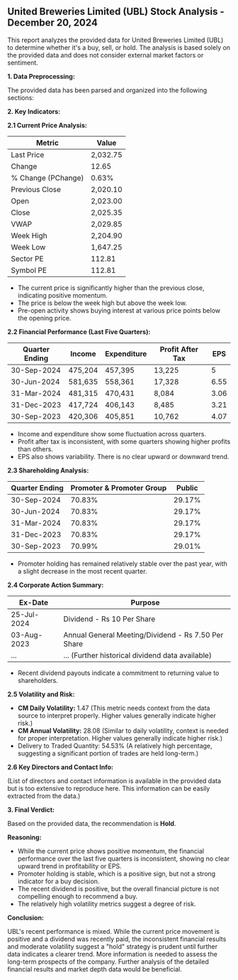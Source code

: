 ## United Breweries Limited (UBL) Stock Analysis - December 20, 2024

This report analyzes the provided data for United Breweries Limited (UBL) to determine whether it's a buy, sell, or hold.  The analysis is based solely on the provided data and does not consider external market factors or sentiment.

**1. Data Preprocessing:**

The provided data has been parsed and organized into the following sections:

**2. Key Indicators:**

**2.1 Current Price Analysis:**

| Metric             | Value      |
|----------------------|------------|
| Last Price          | 2,032.75   |
| Change              | 12.65      |
| % Change (PChange)  | 0.63%      |
| Previous Close      | 2,020.10   |
| Open                | 2,023.00   |
| Close               | 2,025.35   |
| VWAP                | 2,029.85   |
| Week High           | 2,204.90   |
| Week Low            | 1,647.25   |
| Sector PE           | 112.81     |
| Symbol PE           | 112.81     |


* The current price is significantly higher than the previous close, indicating positive momentum.
* The price is below the week high but above the week low.
* Pre-open activity shows buying interest at various price points below the opening price.


**2.2 Financial Performance (Last Five Quarters):**

| Quarter Ending     | Income       | Expenditure  | Profit After Tax | EPS     |
|----------------------|--------------|---------------|-------------------|---------|
| 30-Sep-2024       | 475,204      | 457,395       | 13,225           | 5       |
| 30-Jun-2024        | 581,635      | 558,361       | 17,328           | 6.55    |
| 31-Mar-2024        | 481,315      | 470,431       | 8,084            | 3.06    |
| 31-Dec-2023        | 417,724      | 406,143       | 8,485            | 3.21    |
| 30-Sep-2023        | 420,306      | 405,851       | 10,762           | 4.07    |

* Income and expenditure show some fluctuation across quarters.
* Profit after tax is inconsistent, with some quarters showing higher profits than others.
* EPS also shows variability.  There is no clear upward or downward trend.


**2.3 Shareholding Analysis:**

| Quarter Ending     | Promoter & Promoter Group | Public |
|----------------------|---------------------------|--------|
| 30-Sep-2024       | 70.83%                     | 29.17% |
| 30-Jun-2024        | 70.83%                     | 29.17% |
| 31-Mar-2024        | 70.83%                     | 29.17% |
| 31-Dec-2023        | 70.83%                     | 29.17% |
| 30-Sep-2023        | 70.99%                     | 29.01% |

* Promoter holding has remained relatively stable over the past year, with a slight decrease in the most recent quarter.


**2.4 Corporate Action Summary:**

| Ex-Date    | Purpose                                      |
|------------|----------------------------------------------|
| 25-Jul-2024 | Dividend - Rs 10 Per Share                   |
| 03-Aug-2023 | Annual General Meeting/Dividend - Rs 7.50 Per Share |
| ...         | ... (Further historical dividend data available) |

* Recent dividend payouts indicate a commitment to returning value to shareholders.


**2.5 Volatility and Risk:**

* **CM Daily Volatility:** 1.47 (This metric needs context from the data source to interpret properly.  Higher values generally indicate higher risk.)
* **CM Annual Volatility:** 28.08 (Similar to daily volatility, context is needed for proper interpretation. Higher values generally indicate higher risk.)
* Delivery to Traded Quantity: 54.53% (A relatively high percentage, suggesting a significant portion of trades are held long-term.)

**2.6 Key Directors and Contact Info:**

(List of directors and contact information is available in the provided data but is too extensive to reproduce here.  This information can be easily extracted from the data.)


**3. Final Verdict:**

Based on the provided data, the recommendation is **Hold**.

**Reasoning:**

* While the current price shows positive momentum, the financial performance over the last five quarters is inconsistent, showing no clear upward trend in profitability or EPS.
* Promoter holding is stable, which is a positive sign, but not a strong indicator for a buy decision.
* The recent dividend is positive, but the overall financial picture is not compelling enough to recommend a buy.
* The relatively high volatility metrics suggest a degree of risk.

**Conclusion:**

UBL's recent performance is mixed.  While the current price movement is positive and a dividend was recently paid, the inconsistent financial results and moderate volatility suggest a "hold" strategy is prudent until further data indicates a clearer trend.  More information is needed to assess the long-term prospects of the company.  Further analysis of the detailed financial results and market depth data would be beneficial.
